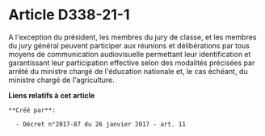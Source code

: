 # Article D338-21-1

A l'exception du  président, les membres du jury de classe, et les membres du jury  général peuvent participer aux réunions
et délibérations par tous moyens  de communication audiovisuelle permettant leur identification et  garantissant leur
participation effective selon des modalités précisées  par arrêté du ministre chargé de l'éducation nationale et, le cas
échéant, du ministre chargé de l'agriculture.

**Liens relatifs à cet article**

	**Créé par**:

	  - Décret n°2017-87 du 26 janvier 2017 - art. 11
